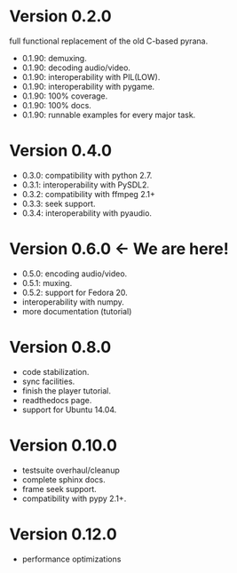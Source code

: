 Version 0.2.0
=============

full functional replacement of the old C-based pyrana.

* 0.1.90: demuxing.
* 0.1.90: decoding audio/video.
* 0.1.90: interoperability with PIL(LOW).
* 0.1.90: interoperability with pygame.
* 0.1.90: 100% coverage.
* 0.1.90: 100% docs.
* 0.1.90: runnable examples for every major task.


Version 0.4.0
=============

* 0.3.0: compatibility with python 2.7.
* 0.3.1: interoperability with PySDL2.
* 0.3.2: compatibility with ffmpeg 2.1+
* 0.3.3: seek support.
* 0.3.4: interoperability with pyaudio.


Version 0.6.0 <- We are here!
=============================

* 0.5.0: encoding audio/video.
* 0.5.1: muxing.
* 0.5.2: support for Fedora 20.
* interoperability with numpy.
* more documentation (tutorial)


Version 0.8.0
=============

* code stabilization.
* sync facilities.
* finish the player tutorial.
* readthedocs page.
* support for Ubuntu 14.04.


Version 0.10.0
==============

* testsuite overhaul/cleanup
* complete sphinx docs.
* frame seek support.
* compatibility with pypy 2.1+.


Version 0.12.0
==============

* performance optimizations


